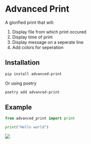# Advanced Print
A glorified print that will:
1. Display file from which print occured
2. Display time of print
3. Display message on a seperate line
4. Add colors for seperation

## Installation

```bash
pip install advanced-print
```

Or using poetry
```bash
poetry add advanced-print
```

## Example

```python
from advanced_print import print

print("Hello world")
```

![](./assets/1703151795.png)
